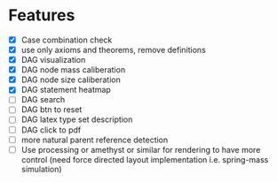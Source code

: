 # Features
- [x] Case combination check
- [x] use only axioms and theorems, remove definitions
- [x] DAG visualization
- [x] DAG node mass caliberation
- [x] DAG node size caliberation
- [x] DAG statement heatmap
- [ ] DAG search
- [ ] DAG btn to reset
- [ ] DAG latex type set description
- [ ] DAG click to pdf
- [ ] more natural parent reference detection
- [ ] Use processing or amethyst or similar for rendering to have more control (need force directed layout implementation i.e. spring-mass simulation)
